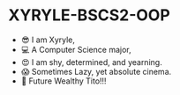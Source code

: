 # XYRYLE-BSCS2-OOP

- 😎 I am Xyryle,
- 💻 A Computer Science major,
- 😍 I am shy, determined, and yearning.
- 😱 Sometimes Lazy, yet absolute cinema.
- 🤑 Future Wealthy Tito!!!
